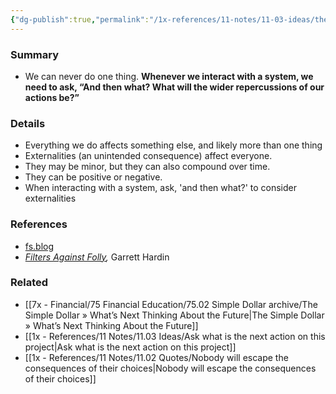 ```yaml
---
{"dg-publish":true,"permalink":"/1x-references/11-notes/11-03-ideas/the-first-law-of-ecology-we-can-never-do-just-one-thing/","title":"The first law of ecology - we can never do just one thing","created":"2024-07-16T22:09:45.251+03:00","updated":"2024-07-23T21:25:57.976+03:00"}
---
```



### Summary
- We can never do one thing. **Whenever we interact with a system, we need to ask, “And then what? What will the wider repercussions of our actions be?”** 

### Details
- Everything we do affects something else, and likely more than one thing
- Externalities (an unintended consequence) affect everyone.
- They may be minor, but they can also compound over time.
- They can be positive or negative.
- When interacting with a system, ask, 'and then what?' to consider externalities

### References
- [fs.blog](https://fs.blog/externalities-why-we-can-never-do-one-thing/)
- _[Filters Against Folly](https://www.amazon.com/gp/product/0140077294/ref=as_li_qf_asin_il_tl?ie=UTF8&tag=farnamstreet-20&creative=9325&linkCode=as2&creativeASIN=0140077294&linkId=cc6a9ae551b80f8777e941a11d15c519),_ Garrett Hardin

### Related
- [[7x - Financial/75 Financial Education/75.02 Simple Dollar archive/The Simple Dollar » What’s Next Thinking About the Future\|The Simple Dollar » What’s Next Thinking About the Future]]
- [[1x - References/11 Notes/11.03 Ideas/Ask what is the next action on this project\|Ask what is the next action on this project]]
- [[1x - References/11 Notes/11.02 Quotes/Nobody will escape the consequences of their choices\|Nobody will escape the consequences of their choices]]